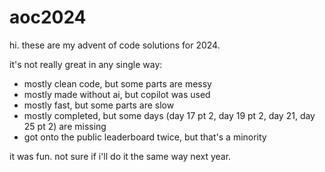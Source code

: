# aoc2024

hi. these are my advent of code solutions for 2024.

it's not really great in any single way:
- mostly clean code, but some parts are messy
- mostly made without ai, but copilot was used
- mostly fast, but some parts are slow
- mostly completed, but some days (day 17 pt 2, day 19 pt 2, day 21, day 25 pt 2) are missing
- got onto the public leaderboard twice, but that's a minority

it was fun. not sure if i'll do it the same way next year.
